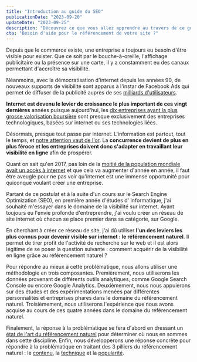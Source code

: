 ```yaml
---
title: "Introduction au guide du SEO"
publicationDate: "2023-09-20"
updateDate: "2023-09-25"
description: "Découvrez ce que vous allez apprendre au travers de ce guide sur le référencement naturel (SEO)."
cta: "Besoin d'aide pour le référencement de votre site ?"
---
```


Depuis que le commerce existe, une entreprise a toujours eu besoin d'être visible pour exister. Que ce soit par le
bouche-à-oreille, l'affichage publicitaire ou la présence sur une carte, il y a constamment eu des canaux permettant
d'accroître sa visibilité.

Néanmoins, avec la démocratisation d'internet depuis les années 90, de nouveaux supports de visibilité sont apparus à
l'instar de Facebook Ads qui permet de diffuser de la publicité auprès de
ses [milliards d'utilisateurs](https://www.statista.com/statistics/264810/number-of-monthly-active-facebook-users-worldwide/).

**Internet est devenu le levier de croissance le plus important de ces vingt dernières** années puisque aujourd'hui,
les [dix entreprises ayant la plus grosse valorisation boursière](https://www.visualcapitalist.com/a-visual-history-of-the-largest-companies-by-market-cap-1999-today/)
sont presque exclusivement des entreprises technologiques, basées sur internet ou ses technologies liées.

Désormais, presque tout passe par internet. L'information est partout, tout le temps,
et [notre attention vaut de l'or](https://fr.wikipedia.org/wiki/%C3%89conomie_de_l%27attention). La **concurrence
devient
de plus en plus féroce et les entreprises doivent donc s'adapter en travaillant leur visibilité en ligne** afin de
prospérer.

Quant on sait qu'en 2017, pas loin de
la [moitié de la population mondiale avait un accès à internet](https://en.wikipedia.org/wiki/Global_Internet_usage) et
que cela va augmenter d'année en année, il faut être aveugle pour ne pas voir qu'internet est une immense opportunité
pour quiconque voulant créer une entreprise.

Partant de ce postulat et à la suite d'un cours sur le Search Engine Optimization (SEO), en première année d'études d'
informatique, j'ai
souhaité m'essayer dans le domaine de la visibilité sur internet. Ayant toujours eu l'envie profonde d'entreprendre,
j'ai voulu créer un réseau de site internet où chacun se place premier dans sa catégorie, sur Google.

En cherchant à créer ce réseau de site, j'ai dû utiliser **l'un des leviers les plus connus pour devenir visible sur
internet : le référencement naturel**. Il permet de tirer profit de l'activité de recherche sur le web et il est alors
légitime de se poser la question suivante : comment acquérir de la visibilité en ligne grâce au référencement naturel ?

Pour répondre au mieux à cette problématique, nous allons utiliser une méthodologie en trois composantes. Premièrement,
nous utiliserons les données provenant de différents outils analytiques, comme Google Search Console ou encore Google
Analytics. Deuxièmement, nous nous appuierons sur des études et des expérimentations menées par différentes
personnalités et entreprises phares dans le domaine du référencement naturel. Troisièmement, nous utiliserons
l'expérience que nous avons acquise au cours de ces quatre années dans le domaine du référencement naturel.

Finalement, la réponse à la problématique se fera d'abord en dressant
un [état de l'art du référencement naturel](/guide-seo/etat-art-referencement-naturel) pour
déterminer où nous en sommes dans cette discipline. Enfin, nous développerons une réponse concrète pour répondre à la
problématique en traitant des 3 pilliers du référencement naturel :
le [contenu](/guide-seo/contenu-premier-pilier-referencement-naturel), la
[technique](/guide-seo/technique-deuxieme-pilier-referencement-naturel) et
la [popularité](/guide-seo/popularite-troisieme-pilier-referencement-naturel).

